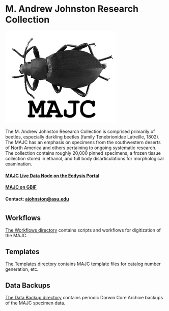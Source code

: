 # M. Andrew Johnston Research Collection
![MAJC logo](MAJC_logo.jpg)

The M. Andrew Johnston Research Collection is comprised primarily of beetles, especially darkling beetles (family Tenebrionidae Latreille, 1802). The MAJC has an emphasis on specimens from the southwestern deserts of North America and others pertaining to ongoing systematic research. The collection contains roughly 20,000 pinned specimens, a frozen tissue collection stored in ethanol, and full body disarticulations for morphological examination.

#### [MAJC Live Data Node on the Ecdysis Portal](https://serv.biokic.asu.edu/ecdysis/collections/misc/collprofiles.php?collid=4)

#### [MAJC on GBIF](http://www.gbif.org/dataset/59728459-7b42-4942-8e38-00eb56f2331e)

#### Contact: ajohnston@asu.edu

# 

## Workflows
[The Workflows directory](/workflows) contains scripts and workflows for digitization of the MAJC.

## Templates
[The Templates directory](/templates) contains MAJC template files for catalog number generation, etc.

## Data Backups
[The Data Backup directory](/data_backup) contains periodic Darwin Core Archive backups of the MAJC specimen data.
